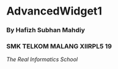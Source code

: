 # AdvancedWidget1
### By Hafizh Subhan Mahdiy
### SMK TELKOM MALANG XIIRPL5 19
*The Real Informatics School*

